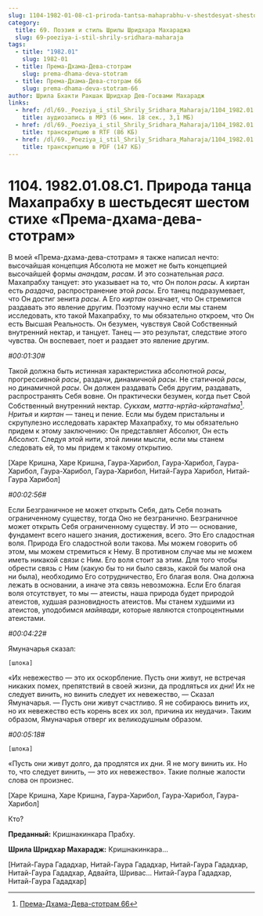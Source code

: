 ```yaml
---
slug: 1104-1982-01-08-c1-priroda-tantsa-mahaprabhu-v-shestdesyat-shestom-stihe-prema-dhama-deva-stotram
category:
  title: 69. Поэзия и стиль Шрилы Шридхара Махараджа
  slug: 69-poeziya-i-stil-shrily-sridhara-maharaja
tags:
  - title: "1982.01"
    slug: 1982-01
  - title: Према-Дхама-Дева-стотрам
    slug: prema-dhama-deva-stotram
  - title: Према-Дхама-Дева-стотрам 66
    slug: prema-dhama-deva-stotram-66
author: Шрила Бхакти Ракшак Шридхар Дев-Госвами Махарадж
links:
  - href: /dl/69._Poeziya_i_stil_Shrily_Sridhara_Maharaja/1104_1982.01.08.C1_SridharMj_Priroda_tanca_Mahaprabhu_v_shestdesjat_shestom_stihe_Prema-dhama-deva-stotram.mp3
    title: аудиозапись в MP3 (6 мин. 18 сек., 3,1 МБ)
  - href: /dl/69._Poeziya_i_stil_Shrily_Sridhara_Maharaja/1104_1982.01.08.C1_SridharMj_Priroda_tanca_Mahaprabhu_v_shestdesjat_shestom_stihe_Prema-dhama-deva-stotram.rtf
    title: транскрипцию в RTF (86 КБ)
  - href: /dl/69._Poeziya_i_stil_Shrily_Sridhara_Maharaja/1104_1982.01.08.C1_SridharMj_Priroda_tanca_Mahaprabhu_v_shestdesjat_shestom_stihe_Prema-dhama-deva-stotram.pdf
    title: транскрипцию в PDF (147 КБ)
---
```


# 1104. 1982.01.08.C1. Природа танца Махапрабху в шестьдесят шестом стихе «Према-дхама-дева-стотрам»

В моей «Према-дхама-дева-стотрам» я также написал нечто: высочайшая концепция Абсолюта не может не быть концепцией высочайшей формы *анандам*, *расам*. И это сознательная *раса*. Махапрабху танцует: это указывает на то, что Он полон *расы*. А киртан есть *раздача*, распространение этой *расы*. Его танец подразумевает, что Он достиг зенита *расы*. А Его *киртан* означает, что Он стремится раздавать это явление другим. Поэтому научно если мы станем исследовать, кто такой Махапрабху, то мы обязательно откроем, что Он есть Высшая Реальность. Он безумен, чувствуя Свой Собственный внутренний нектар, и танцует. Танец — это результат, следствие этого чувства. Он воспевает, поет и раздает это явление другим.

*#00:01:30#*

Такой должна быть истинная характеристика абсолютной *расы*, прогрессивной *расы*, раздачи, динамичной *расы*. Не статичной *расы*, но динамичной *расы*. Он должен раздавать Себя другим, раздавать, распространять Себя вовне. Он практически безумен, когда пьет Свой Собственный внутренний нектар. *Сукхам*, *мaтта-нр̣тйа-кӣртана̄тмa*[^_ftn1]. *Нритья* и *киртан* — танец и пение. Если мы будем пристальны и скрупулезно исследовать характер Махапрабху, то мы обязательно придем к этому заключению: Он представляет Абсолют, Он есть Абсолют. Следуя этой нити, этой линии мысли, если мы станем следовать ей, то мы придем к такому открытию.

[Харе Кришна, Харе Кришна, Гаура-Харибол, Гаура-Харибол, Гаура-Харибол, Гаура-Харибол, Гаура-Харибол, Нитай-Гаура Харибол, Нитай-Гаура Харибол]

*#00:02:56#*

Если Безграничное не может открыть Себя, дать Себя познать ограниченному существу, тогда Оно не безгранично. Безграничное может открыть Себя ограниченному существу. И это — основание, фундамент всего нашего знания, достижения, всего. Это Его сладостная воля. Природа Его сладостной воли такова. Мы можем говорить об этом, мы можем стремиться к Нему. В противном случае мы не можем иметь никакой связи с Ним. Его воля стоит за этим. Для того чтобы обрести связь с Ним (какую бы то ни было связь, какой бы малой она ни была), необходимо Его сотрудничество, Его благая воля. Она должна лежать в основании, а иначе эта связь невозможна. Если Его благая воля отсутствует, то мы — атеисты, наша природа будет природой атеистов, худшая разновидность атеистов. Мы станем худшими из атеистов, уподобимся *майявади*, которые являются стопроцентными атеистами.

*#00:04:22#*

Ямуначарья сказал:

    [шлока]

«Их невежество — это их оскорбление. Пусть они живут, не встречая никаких помех, препятствий в своей жизни, да продляться их дни! Их не следует винить, но винить следует их невежество, — Сказал Ямуначарья. — Пусть они живут счастливо. Я не собираюсь винить их, но их невежество есть корень всех их зол, причина их неудачи». Таким образом, Ямуначарья отверг их великодушным образом.

*#00:05:18#*

    [шлока]

«Пусть они живут долго, да продлятся их дни. Я не могу винить их. Но то, что следует винить, — это их невежество». Такие полные жалости слова он произнес.

[Харе Кришна, Харе Кришна, Гаура-Харибол, Гаура-Харибол, Гаура-Харибол]

Кто?

**Преданный:** Кришнакинкара Прабху.

**Шрила Шридхар Махарадж:** Кришнакинкара…

[Нитай-Гаура Гададхар, Нитай-Гаура Гададхар, Нитай-Гаура Гададхар, Нитай-Гаура Гададхар, Адвайта, Шривас… Нитай-Гаура Гададхар, Нитай-Гаура Гададхар]



[^_ftn1]: [Према-Дхама-Дева-стотрам 66](../notes/prema-dhama-deva-stotram/prema-dhama-deva-stotram-66.md)
